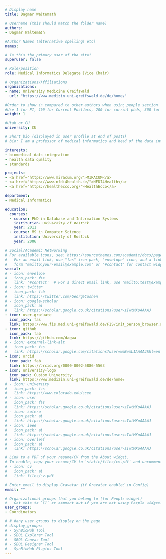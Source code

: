 ```yaml
---
# Display name
title: Dagmar Waltemath

# Username (this should match the folder name)
authors:
- Dagmar Waltemath

#Author Names (alternative spellings etc)
names:

# Is this the primary user of the site?
superuser: false

# Role/position
role: Medical Informatics Delegate (Vice Chair)

# Organizations/Affiliations
organizations:
- name: University Medicine Greifswald
  url: "https://www.medizin.uni-greifswald.de/de/home/"

#Order to show in compared to other authors when using people section
#Use 1 for PI, 100 for Current Postdocs, 200 for current phds, 300 for current masters, 400 for current undergrads, 800 for alum postdocs, 810 for alum phds, 820 for alum masters, and 830 for alum undergrads, 900 for tools, 1000 for projects, 900 for tools, 1000 for projects
weight: 1

#Utah or CU
university: CU

# Short bio (displayed in user profile at end of posts)
# bio: I am a professor of medical informatics and head of the data integration center at the University Medicine Greifswald, Germany. My research focuses on biomedical data integration, including the development of strategies and tools for research data management, provenance and integration of biomedical data with clinical and health data. I have been actively involved in the development of SED-ML, SBML and the COMBINE Archive. 

interests:
- biomedical data integration
- health data quality
- standards

projects:
- <a href="https://www.miracum.org/">MIRACUM</a>
- <a href="https://www.nfdi4health.de/">NFDI4Health</a>
- <a href="https://healthecco.org/">HealthEcco</a>

department:
- Medical Informatics

education:
  courses:
  - course: PhD in Database and Information Systems
    institution: University of Rostock
    year: 2011
  - course: MS in Computer Science
    institution: University of Rostock
    year: 2006

# Social/Academic Networking
# For available icons, see: https://sourcethemes.com/academic/docs/page-builder/#icons
#   For an email link, use "fas" icon pack, "envelope" icon, and a link in the
#   form "mailto:your-email@example.com" or "#contact" for contact widget.
social:
# - icon: envelope
#   icon_pack: fas
#   link: '#contact'  # For a direct email link, use "mailto:test@example.org".
# - icon: twitter
#   icon_pack: fab
#   link: https://twitter.com/GeorgeCushen
# - icon: google-scholar
#   icon_pack: ai
#   link: https://scholar.google.co.uk/citations?user=sIwtMXoAAAAJ
- icon: user-graduate
  icon_pack: fas
  link: https://www.fis.med.uni-greifswald.de/FIS/init_person_browser.action?pers_id=ngpocpv7uc2ss 
- icon: github
  icon_pack: fab
  link: https://github.com/dagwa
# - icon: external-link-alt
#   icon_pack: fas
#   link: https://scholar.google.com/citations?user=wmBwmLIAAAAJ&hl=en
- icon: orcid
  icon_pack: fab
  link: https://orcid.org/0000-0002-5886-5563
- icon: university-logo
  icon_pack: Custom_University
  link: https://www.medizin.uni-greifswald.de/de/home/
# - icon: university
#   icon_pack: fas
#   link: https://www.colorado.edu/ecee
# - icon: user
#   icon_pack: fas
#   link: https://scholar.google.co.uk/citations?user=sIwtMXoAAAAJ
# - icon: zotero
#   icon_pack: ai
#   link: https://scholar.google.co.uk/citations?user=sIwtMXoAAAAJ
# - icon: ieee
#   icon_pack: ai
#   link: https://scholar.google.co.uk/citations?user=sIwtMXoAAAAJ
# - icon: overleaf
#   icon_pack: ai
#   link: https://scholar.google.co.uk/citations?user=sIwtMXoAAAAJ

# Link to a PDF of your resume/CV from the About widget.
# To enable, copy your resume/CV to `static/files/cv.pdf` and uncomment the lines below.
# - icon: cv
#   icon_pack: ai
#   link: files/cv.pdf

# Enter email to display Gravatar (if Gravatar enabled in Config)
email: ""

# Organizational groups that you belong to (for People widget)
#   Set this to `[]` or comment out if you are not using People widget.
user_groups:
- Coordinators

# # #any user groups to display on the page
# display_groups:
# - SynBioHub Tool
# - SBOL Explorer Tool
# - SBOL Canvas Tool
# - SBOL Designer Tool
# - SynBioHub Plugins Tool
---
```

